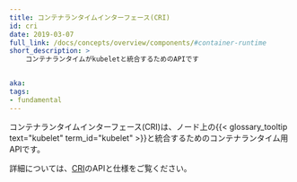 ```yaml
---
title: コンテナランタイムインターフェース(CRI)
id: cri
date: 2019-03-07
full_link: /docs/concepts/overview/components/#container-runtime
short_description: >
    コンテナランタイムがkubeletと統合するためのAPIです


aka:
tags:
- fundamental
---
```

コンテナランタイムインターフェース(CRI)は、ノード上の{{< glossary_tooltip text="kubelet" term_id="kubelet" >}}と統合するためのコンテナランタイム用APIです。
<!--more-->

詳細については、[CRI](https://github.com/kubernetes/community/blob/master/contributors/devel/sig-node/container-runtime-interface.md)のAPIと仕様をご覧ください。
